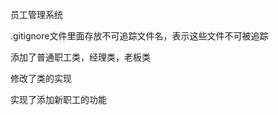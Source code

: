 <!--
 * @Description: 
 * @Author:  shang guan meng luo
 * @version: 
 * @Date: 2024-09-17 11:15:54
 * @LastEditTime: 2024-09-19 23:29:28
-->
员工管理系统

.gitignore文件里面存放不可追踪文件名，表示这些文件不可被追踪

添加了普通职工类，经理类，老板类

修改了类的实现

实现了添加新职工的功能